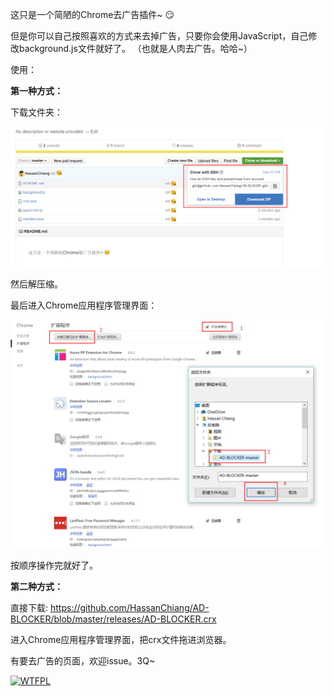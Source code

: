 这只是一个简陋的Chrome去广告插件~ :smirk:

但是你可以自己按照喜欢的方式来去掉广告，只要你会使用JavaScript，自己修改background.js文件就好了。
（也就是人肉去广告。哈哈~）

使用：

**第一种方式：**

下载文件夹：

![image](https://github.com/HassanChiang/AD-BLOCKER/blob/master/Tutorial/1.png)

然后解压缩。

最后进入Chrome应用程序管理界面：

![image](https://github.com/HassanChiang/AD-BLOCKER/blob/master/Tutorial/2.png)

按顺序操作完就好了。

**第二种方式：**

直接下载:
https://github.com/HassanChiang/AD-BLOCKER/blob/master/releases/AD-BLOCKER.crx

进入Chrome应用程序管理界面，把crx文件拖进浏览器。

有要去广告的页面，欢迎issue。3Q~

<a href="http://www.wtfpl.net/"><img
       src="http://www.wtfpl.net/wp-content/uploads/2012/12/wtfpl-badge-4.png"
       width="80" height="15" alt="WTFPL" /></a>
